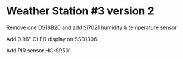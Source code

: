# Weather Station #3 version 2

Remove one DS18B20 and add Si7021 humidity & temperature sensor

Add 0.96" OLED display on SSD1306

Add PIR sensor HC-SR501

